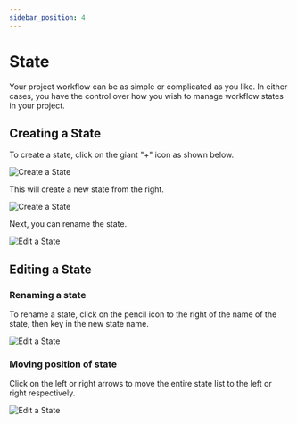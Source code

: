 ```yaml
---
sidebar_position: 4
---
```


# State

Your project workflow can be as simple or complicated as you like. In either cases, you have the control over how you wish to manage workflow states in your project.

## Creating a State

To create a state, click on the giant "+" icon as shown below.

![Create a State](/img/user-guide/create-state.png)

This will create a new state from the right.

![Create a State](/img/user-guide/create-state-specific.png)

Next, you can rename the state.

![Edit a State](/img/user-guide/edit-state.png)

## Editing a State

### Renaming a state

To rename a state, click on the pencil icon to the right of the name of the state, then key in the new state name.

![Edit a State](/img/user-guide/edit-state.png)

### Moving position of state

Click on the left or right arrows to move the entire state list to the left or right respectively.

![Edit a State](/img/user-guide/edit-state-position.png)


